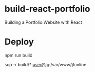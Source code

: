 # build-react-portfolio
Building a Portfolio Website with React

# Deploy
npm run build

scp -r build/* <user@ip>:/var/www/jfonline

